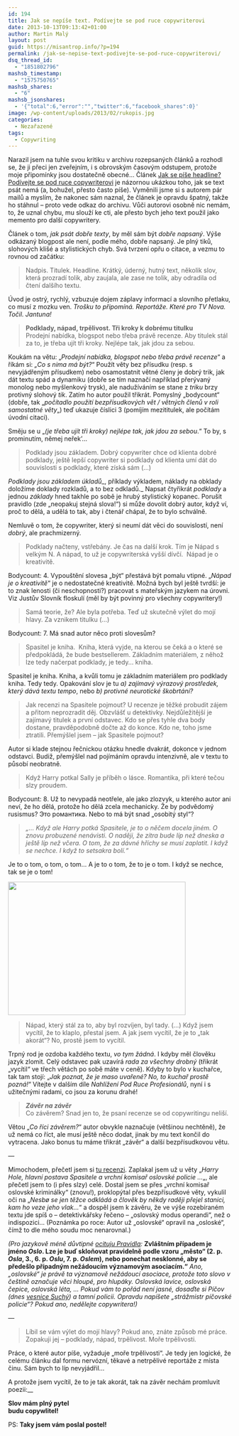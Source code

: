```yaml
---
id: 194
title: Jak se nepíše text. Podívejte se pod ruce copywriterovi
date: 2013-10-13T09:13:42+01:00
author: Martin Malý
layout: post
guid: https://misantrop.info/?p=194
permalink: /jak-se-nepise-text-podivejte-se-pod-ruce-copywriterovi/
dsq_thread_id:
  - "1851802796"
mashsb_timestamp:
  - "1575750765"
mashsb_shares:
  - "6"
mashsb_jsonshares:
  - '{"total":6,"error":"","twitter":6,"facebook_shares":0}'
image: /wp-content/uploads/2013/02/rukopis.jpg
categories:
  - Nezařazené
tags:
  - Copywriting
---
```

Narazil jsem na tuhle svou kritiku v archivu rozepsaných článků a rozhodl se, že ji přeci jen zveřejním, i s obrovským časovým odstupem, protože moje připomínky jsou dostatečně obecné&#8230; Článek [Jak se píše headline? Podívejte se pod ruce copywriterovi](https://web.archive.org/web/20120227194416/https://dictum.cz/jak-se-pise-headline-podivejte-se-pod-ruce-copywriterovi/) je názornou ukázkou toho, jak se text psát nemá (a, bohužel, přesto často píše). Vyměnili jsme si s autorem pár mailů a myslím, že nakonec sám naznal, že článek je opravdu špatný, takže ho stáhnul &#8211; proto vede odkaz do archivu. Vůči autorovi osobně nic nemám, to, že uznal chybu, mu slouží ke cti, ale přesto bych jeho text použil jako memento pro další copywritery.

<!--more-->

Článek o tom, _jak psát dobře texty_, by měl sám být _dobře napsaný_. Výše odkázaný blogpost ale není, podle mého, dobře napsaný. Je plný tiků, slohových klišé a stylistických chyb. Svá tvrzení opřu o citace, a vezmu to rovnou od začátku:

> Nadpis. Titulek. Headline. Krátký, úderný, hutný text, několik slov, která prozradí tolik, aby zaujala, ale zase ne tolik, aby odradila od čtení dalšího textu.

Úvod je ostrý, rychlý, vzbuzuje dojem záplavy informací a slovního přetlaku, co musí z mozku ven. _Trošku to připomíná. Reportáže. Které pro TV Nova. Točil. Jantuna!_

> **Podklady, nápad, trpělivost. Tři kroky k dobrému titulku**  
> Prodejní nabídka, blogspot nebo třeba právě recenze. Aby titulek stál za to, je třeba ujít tři kroky. Nejlépe tak, jak jdou za sebou.

Koukám na větu: &#8222;_Prodejní nabídka, blogspot nebo třeba právě recenze_&#8220; a říkám si: _&#8222;Co s nima má být?_&#8220; Použít věty bez přísudku (resp. s nevyjádřeným přísudkem) nebo osamostatnit větné členy je dobrý trik, jak dát textu spád a dynamiku (dobře se tím naznačí například přerývaný monolog nebo myšlenkový trysk), ale nadužíváním se stane z _triku_ brzy protivný slohový _tik_. Zatím ho autor použil třikrát. Pomyslný &#8222;bodycount&#8220; (dobře, tak &#8222;_počítadlo použití bezpřísudkových vět / větných členů v roli samostatné věty_&#8222;) teď ukazuje číslici 3 (pomíjím mezititulek, ale počítám úvodní citaci).

Směju se u &#8222;_(je třeba ujít tři kroky) nejlépe tak, jak jdou za sebou_.&#8220; To by, s prominutím, němej neřek&#8217;&#8230;

> Podklady jsou základem. Dobrý copywriter chce od klienta dobré podklady, ještě lepší copywriter si podklady od klienta umí dát do souvislosti s podklady, které získá sám (&#8230;)

_Podklady jsou základem_ _úkladů__, příklady výkladem, náklady na obklady doložíme doklady rozkladů, a to bez odkladů._ Napsat čtyřikrát _podklady_ a jednou _základy_ hned takhle po sobě je hrubý stylistický kopanec. Porušit pravidlo (zde &#8222;neopakuj stejná slova!&#8220;) si může dovolit dobrý autor, když ví, proč to dělá, a udělá to tak, aby i čtenář chápal, že to bylo schválně.

Nemluvě o tom, že copywriter, který si neumí dát věci do souvislostí, není _dobrý_, ale prachmizerný.

> Podklady načteny, vstřebány. Je čas na další krok. Tím je Nápad s velkým N. A nápad, to už je copywriterská vyšší dívčí.  Nápad je o kreativitě.

Bodycount: 4. Vypouštění slovesa &#8222;být&#8220; přestává být pomalu vtipné. &#8222;_Nápad je o kreativitě_&#8220; je o nedostatečné kreativitě. Možná bych byl ještě tvrdší: je to znak lenosti (či neschopnosti?) pracovat s mateřským jazykem na úrovni. Viz Justův Slovník floskulí (měl by být povinný pro všechny copywritery!)

> Samá teorie, že? Ale byla potřeba. Teď už skutečně výlet do mojí hlavy. Za vznikem titulku (&#8230;)

Bodycount: 7. Má snad autor něco proti slovesům?

> Spasitel je kniha.  Kniha, která vyjde, na kterou se čeká a o které se předpokládá, že bude bestsellerem. Základním materiálem, z něhož lze tedy načerpat podklady, je tedy… kniha.

Spasitel je kniha. Kniha, a kvůli tomu je základním materiálem pro podklady kniha. Tedy tedy. Opakování slov je tu _a) zajímavý výrazový prostředek, který dává textu tempo_, nebo _b) protivné neurotické škobrtání?_

> Jak recenzi na Spasitele pojmout? U recenze je těžké probudit zájem a přitom neprozradit děj. Obzvlášť u detektivky. Nejdůležitější je zajímavý titulek a první odstavec. Kdo se přes tyhle dva body dostane, pravděpodobně dočte až do konce. Kdo ne, toho jsme ztratili. Přemýšlel jsem – jak Spasitele pojmout?

Autor si klade stejnou řečnickou otázku hnedle dvakrát, dokonce v jednom odstavci. Budiž, přemýšlel nad pojímáním opravdu intenzivně, ale v textu to působí neobratně.

> Když Harry potkal Sally je příběh o lásce. Romantika, při které tečou slzy proudem.

Bodycount: 8. Už to nevypadá neotřele, ale jako zlozvyk, u kterého autor ani neví, že ho dělá, protože ho dělá zcela mechanicky. Že by podvědomý rusismus? Это романтика. Nebo to má být snad &#8222;osobitý styl&#8220;?

> _„… Když ale Harry potká Spasitele, je to o něčem docela jiném. O znovu probuzené nenávisti. O naději, že zítra bude líp než dneska a ještě líp než včera. O tom, že za dávné hříchy se musí zaplatit. I když se nechce. I když to setsakra bolí.“_ 

Je to o tom, o tom, o tom&#8230; A je to o tom, že to je o tom. I když se nechce, tak se je o tom!

<a href="https://misantrop.info/jak-se-nepise-text-podivejte-se-pod-ruce-copywriterovi/attachment/15231998/" rel="attachment wp-att-209"><img class="aligncenter size-full wp-image-209" title="15231998" alt="" src="https://misantrop.info/wp-content/uploads/2012/02/15231998.jpg" width="400" height="300" srcset="https://misantrop.info/wp-content/uploads/2012/02/15231998.jpg 400w, https://misantrop.info/wp-content/uploads/2012/02/15231998-200x150.jpg 200w" sizes="(max-width: 400px) 100vw, 400px" /></a>

> Nápad, který stál za to, aby byl rozvíjen, byl tady. (&#8230;) Když jsem vycítil, že to klaplo, přestal jsem. A jak jsem vycítil, že je to „tak akorát“? No, prostě jsem to vycítil.

Trpný rod je ozdoba každého textu, _vo tym žádná_. I kdyby měl člověku jazyk zlomit. Celý odstavec pak uzavírá _rada za všechny drobný_ (třikrát &#8222;vycítil&#8220; ve třech větách po sobě máte v ceně). Kdyby to bylo v kuchařce, tak tam stojí: &#8222;_Jak poznat, že je maso uvařené? No, to kuchař prostě pozná!_&#8220; Vítejte v dalším díle _Nahlížení Pod Ruce Profesionálů_, nyní i s užitečnými radami, co jsou za korunu drahé!

> _**Závěr na závěr**_  
> Co závěrem? Snad jen to, že psaní recenze se od copywritingu neliší.

Větou &#8222;_Co říci závěrem?_&#8220; autor obvykle naznačuje (většinou nechtěně), že už nemá co říct, ale musí ještě něco dodat, jinak by mu text končil do vytracena. Jako bonus tu máme třikrát &#8222;závěr&#8220; a další bezpřísudkovou větu.

&#8212;

Mimochodem, přečetl jsem si [tu recenzi](https://sourcouf.blogspot.cz/2012/02/kdyz-harry-potkal-spasitele-jo-nesb.html). Zaplakal jsem už u věty &#8222;_Harry Hole, hlavní postava Spasitele a vrchní komisař oslovské policie &#8230;_&#8222;, ale přečetl jsem to (i přes slzy) celé. Dostal jsem se přes &#8222;vrchní komisař oslovské kriminálky&#8220; (znovu!), proklopýtal přes bezpřísudkové věty, vykulil oči na &#8222;_Nesbø se jen těžce odkládá a člověk by někdy raději přejel stanici, kam ho veze jeho vlak&#8230;_&#8220; a dospěl jsem k závěru, že ve výše rozebíraném textu jde spíš o &#8211; detektivkářsky řečeno &#8211; &#8222;oslovský modus operandi&#8220;, než o indispozici&#8230; (Poznámka po roce: Autor už &#8222;oslovské&#8220; opravil na &#8222;osloské&#8220;, čímž to dle mého soudu moc nenarovnal.)

_(Pro jazykově méně důvtipné [ocituju Pravidla](https://prirucka.ujc.cas.cz/?id=380):_ **Zvláštním případem je jméno _Oslo_. Lze je buď skloňovat pravidelně podle vzoru „město“ (2. p. _Osla_, 3., 6. p. _Oslu_, 7. p. _Oslem_), nebo ponechat nesklonné, aby se předešlo případným nežádoucím významovým asociacím.&#8220;** _Ano, &#8222;oslovské&#8220; je právě ta významově nežádoucí asociace, protože toto slovo v češtině označuje věci hloupé, pro hlupáky. Oslovská lavice, oslovská čepice, oslovská léta, &#8230; Pokud vám to pořád není jasné, dosaďte si Píčov (dnes [vesnice Suchý](https://mapy.cz/s/3a3J)) a tamní policii. Opravdu napíšete &#8222;strážmistr píčovské policie&#8220;? Pokud ano, nedělejte copywritera!)_

&#8212;

> Líbil se vám výlet do mojí hlavy? Pokud ano, znáte způsob mé práce. Zopakuji jej – podklady, nápad, trpělivost. Moře trpělivosti.

Práce, o které autor píše, vyžaduje &#8222;moře trpělivosti&#8220;. Je tedy jen logické, že celému článku dal formu nervózní, těkavé a netrpělivé reportáže z místa činu. Sám bych to líp nevyjádřil&#8230;

A protože jsem vycítil, že to je tak akorát, tak na závěr nechám promluvit poezii:__

**Slov mám plný pytel**  
**budu copywlitel!**

PS: **Taky jsem vám poslal postel!**